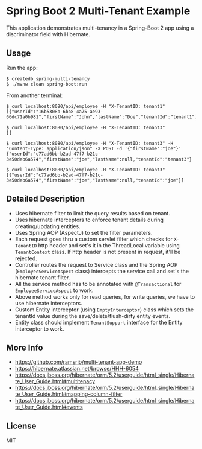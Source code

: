# Spring Boot 2 Multi-Tenant Example

This application demonstrates multi-tenancy in a Spring-Boot 2 app 
using a discriminator field with Hibernate.

## Usage

Run the app:

```sh-session
$ createdb spring-multi-tenancy
$ ./mvnw clean spring-boot:run
```

From another terminal:

```sh-session
$ curl localhost:8080/api/employee -H "X-TenantID: tenant1" 
[{"userId":"16b5308b-6bb8-4a75-ae93-66dc71a0b981","firstName":"John","lastName":"Doe","tenantId":"tenant1"}]

$ curl localhost:8080/api/employee -H "X-TenantID: tenant3" 
[]

$ curl localhost:8080/api/employee -H "X-TenantID: tenant3" -H "Content-Type: application/json" -X POST -d '{"firstName":"joe"}'
{"userId":"c77ad6bb-b2ad-47f7-b21c-3e50deb6a574","firstName":"joe","lastName":null,"tenantId":"tenant3"}

$ curl localhost:8080/api/employee -H "X-TenantID: tenant3" 
[{"userId":"c77ad6bb-b2ad-47f7-b21c-3e50deb6a574","firstName":"joe","lastName":null,"tenantId":"joe"}]
```

## Detailed Description

* Uses hibernate filter to limit the query results based on tenant.
* Uses hibernate interceptors to enforce tenant details during creating/updating entities.
* Uses Spring AOP (AspectJ) to set the filter parameters.
* Each request goes thru a custom servlet filter which checks for `X-TenantID` http header and set's it in the ThreadLocal variable using `TenantContext` class. If http header is not present in request, it'll be rejected.
* Controller routes the request to Service class and the Spring AOP (`EmployeeServiceAspect` class) intercepts the service call and set's the hibernate tenant filter.
* All the service method has to be annotated with `@Transactional` for `EmployeeServiceAspect` to work.
* Above method works only for read queries, for write queries, we have to use hibernate interceptors.
* Custom Entity interceptor (using `EmptyInterceptor`) class which sets the tenantId value during the save/delete/flush-dirty entity events.
* Entity class should implement `TenantSupport` interface for the Entity interceptor to work. 

## More Info

* https://github.com/ramsrib/multi-tenant-app-demo
* https://hibernate.atlassian.net/browse/HHH-6054
* https://docs.jboss.org/hibernate/orm/5.2/userguide/html_single/Hibernate_User_Guide.html#multitenacy
* https://docs.jboss.org/hibernate/orm/5.2/userguide/html_single/Hibernate_User_Guide.html#mapping-column-filter
* https://docs.jboss.org/hibernate/orm/5.2/userguide/html_single/Hibernate_User_Guide.html#events

## License

MIT